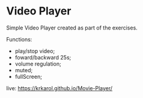 # Video Player

Simple Video Player created as part of the exercises.

Functions: 
- play/stop video;
- foward/backward 25s;
- volume regulation;
- muted;
- fullScreen;

live: 
https://krkarol.github.io/Movie-Player/

